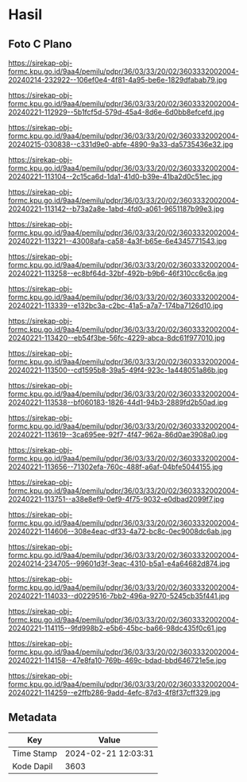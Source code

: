# Hasil

## Foto C Plano

https://sirekap-obj-formc.kpu.go.id/9aa4/pemilu/pdpr/36/03/33/20/02/3603332002004-20240214-232922--106ef0e4-4f81-4a95-be6e-1829dfabab79.jpg

https://sirekap-obj-formc.kpu.go.id/9aa4/pemilu/pdpr/36/03/33/20/02/3603332002004-20240221-112929--5b1fcf5d-579d-45a4-8d6e-6d0bb8efcefd.jpg

https://sirekap-obj-formc.kpu.go.id/9aa4/pemilu/pdpr/36/03/33/20/02/3603332002004-20240215-030838--c331d9e0-abfe-4890-9a33-da5735436e32.jpg

https://sirekap-obj-formc.kpu.go.id/9aa4/pemilu/pdpr/36/03/33/20/02/3603332002004-20240221-113104--2c15ca6d-1da1-41d0-b39e-41ba2d0c51ec.jpg

https://sirekap-obj-formc.kpu.go.id/9aa4/pemilu/pdpr/36/03/33/20/02/3603332002004-20240221-113142--b73a2a8e-1abd-4fd0-a061-9651187b99e3.jpg

https://sirekap-obj-formc.kpu.go.id/9aa4/pemilu/pdpr/36/03/33/20/02/3603332002004-20240221-113221--43008afa-ca58-4a3f-b65e-6e4345771543.jpg

https://sirekap-obj-formc.kpu.go.id/9aa4/pemilu/pdpr/36/03/33/20/02/3603332002004-20240221-113258--ec8bf64d-32bf-492b-b9b6-46f310cc6c6a.jpg

https://sirekap-obj-formc.kpu.go.id/9aa4/pemilu/pdpr/36/03/33/20/02/3603332002004-20240221-113339--e132bc3a-c2bc-41a5-a7a7-174ba7126d10.jpg

https://sirekap-obj-formc.kpu.go.id/9aa4/pemilu/pdpr/36/03/33/20/02/3603332002004-20240221-113420--eb54f3be-56fc-4229-abca-8dc61f977010.jpg

https://sirekap-obj-formc.kpu.go.id/9aa4/pemilu/pdpr/36/03/33/20/02/3603332002004-20240221-113500--cd1595b8-39a5-49f4-923c-1a448051a86b.jpg

https://sirekap-obj-formc.kpu.go.id/9aa4/pemilu/pdpr/36/03/33/20/02/3603332002004-20240221-113538--bf060183-1826-44d1-94b3-2889fd2b50ad.jpg

https://sirekap-obj-formc.kpu.go.id/9aa4/pemilu/pdpr/36/03/33/20/02/3603332002004-20240221-113619--3ca695ee-92f7-4f47-962a-86d0ae3908a0.jpg

https://sirekap-obj-formc.kpu.go.id/9aa4/pemilu/pdpr/36/03/33/20/02/3603332002004-20240221-113656--71302efa-760c-488f-a6af-04bfe5044155.jpg

https://sirekap-obj-formc.kpu.go.id/9aa4/pemilu/pdpr/36/03/33/20/02/3603332002004-20240221-113751--a38e8ef9-0ef9-4f75-9032-e0dbad2099f7.jpg

https://sirekap-obj-formc.kpu.go.id/9aa4/pemilu/pdpr/36/03/33/20/02/3603332002004-20240221-114606--308e4eac-df33-4a72-bc8c-0ec9008dc6ab.jpg

https://sirekap-obj-formc.kpu.go.id/9aa4/pemilu/pdpr/36/03/33/20/02/3603332002004-20240214-234705--99601d3f-3eac-4310-b5a1-e4a64682d874.jpg

https://sirekap-obj-formc.kpu.go.id/9aa4/pemilu/pdpr/36/03/33/20/02/3603332002004-20240221-114033--d0229516-7bb2-496a-9270-5245cb35f441.jpg

https://sirekap-obj-formc.kpu.go.id/9aa4/pemilu/pdpr/36/03/33/20/02/3603332002004-20240221-114115--9fd998b2-e5b6-45bc-ba66-98dc435f0c61.jpg

https://sirekap-obj-formc.kpu.go.id/9aa4/pemilu/pdpr/36/03/33/20/02/3603332002004-20240221-114158--47e8fa10-769b-469c-bdad-bbd646721e5e.jpg

https://sirekap-obj-formc.kpu.go.id/9aa4/pemilu/pdpr/36/03/33/20/02/3603332002004-20240221-114259--e2ffb286-9add-4efc-87d3-4f8f37cff329.jpg


## Metadata

| Key        | Value               |
| ---------- | ------------------- |
| Time Stamp | 2024-02-21 12:03:31 |
| Kode Dapil | 3603                |



